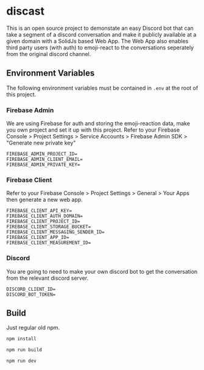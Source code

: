 # discast
This is an open source project to demonstate an easy Discord bot that can take a segment of a discord conversation and make it publicly available at a given domain with a SolidJs based Web App. The Web App also enables third party users (with auth) to emoji-react to the conversations seperately from the original discord channel.

## Environment Variables

The following environment variables must be contained in `.env` at the root of this project.

### Firebase Admin

We are using Firebase for auth and storing the emoji-reaction data, make you own project and set it up with this project. 
Refer to your Firebase Console > Project Settings > Service Accounts > Firebase Admin SDK > "Generate new private key"

```env
FIREBASE_ADMIN_PROJECT_ID=
FIREBASE_ADMIN_CLIENT_EMAIL=
FIREBASE_ADMIN_PRIVATE_KEY=
```

### Firebase Client

Refer to your Firebase Console > Project Settings > General > Your Apps then generate a new web app.

```env
FIREBASE_CLIENT_API_KEY=
FIREBASE_CLIENT_AUTH_DOMAIN=
FIREBASE_CLIENT_PROJECT_ID=
FIREBASE_CLIENT_STORAGE_BUCKET=
FIREBASE_CLIENT_MESSAGING_SENDER_ID=
FIREBASE_CLIENT_APP_ID=
FIREBASE_CLIENT_MEASUREMENT_ID=
```

### Discord
You are going to need to make your own discord bot to get the conversation from the relevant discord server. 

```env
DISCORD_CLIENT_ID=
DISCORD_BOT_TOKEN=
```

## Build
Just regular old npm. 

```bash
npm install
```

```bash
npm run build
```

```bash
npm run dev
```
